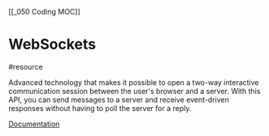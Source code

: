 [[_050 Coding MOC]]
# WebSockets
#resource 

Advanced technology that makes it possible to open a two-way interactive communication session between the user's browser and a server. With this API, you can send messages to a server and receive event-driven responses without having to poll the server for a reply.

[Documentation](https://developer.mozilla.org/en-US/docs/Web/API/WebSockets_API) 